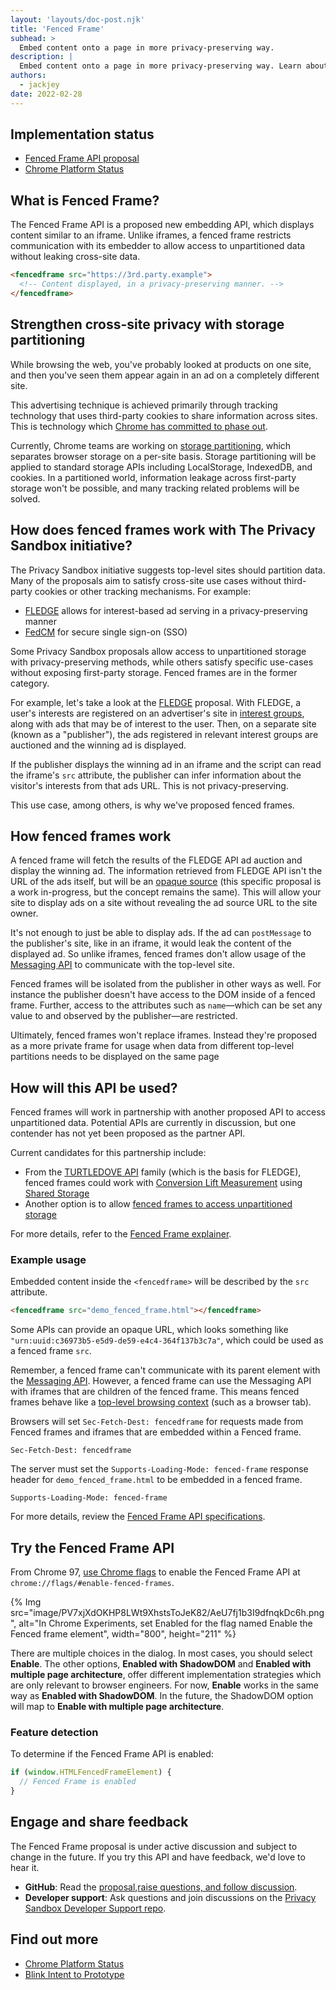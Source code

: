 ```yaml
---
layout: 'layouts/doc-post.njk'
title: 'Fenced Frame'
subhead: >
  Embed content onto a page in more privacy-preserving way.
description: |
  Embed content onto a page in more privacy-preserving way. Learn about the Fenced Frame API and usage examples.
authors:
  - jackjey
date: 2022-02-28
---
```


## Implementation status

*  [Fenced Frame API proposal](https://github.com/shivanigithub/fenced-frame)
*  [Chrome Platform Status](https://chromestatus.com/feature/5699388062040064) 

## What is Fenced Frame?

The Fenced Frame API is a proposed new embedding API, which displays content
similar to an iframe. Unlike iframes, a fenced frame restricts communication
with its embedder to allow access to unpartitioned data without leaking
cross-site data.

```html
<fencedframe src="https://3rd.party.example">
  <!-- Content displayed, in a privacy-preserving manner. -->
</fencedframe>
```

## Strengthen cross-site privacy with storage partitioning

While browsing the web, you've probably looked at products on one site, and then
you've seen them appear again in an ad on a completely different site.

This advertising technique is achieved primarily through tracking technology
that uses third-party cookies to share information across sites. This is
technology which [Chrome has committed to phase
out](https://blog.google/products/chrome/updated-timeline-privacy-sandbox-milestones/).

Currently, Chrome teams are working on [storage
partitioning](https://github.com/privacycg/storage-partitioning), which
separates browser storage on a per-site basis. Storage partitioning will be
applied to standard storage APIs including LocalStorage, IndexedDB, and cookies.
In a partitioned world, information leakage across first-party storage won't be
possible, and many tracking related problems will be solved.

## How does fenced frames work with The Privacy Sandbox initiative?

The Privacy Sandbox initiative suggests top-level sites should partition data. Many of the proposals aim to satisfy cross-site use cases without third-party cookies or other tracking mechanisms. For example: 

*  [FLEDGE](/docs/privacy-sandbox/fledge/) allows for interest-based ad serving
   in a privacy-preserving manner 
*  [FedCM](https://github.com/fedidcg/FedCM) for secure single sign-on (SSO)

Some Privacy Sandbox proposals allow access to unpartitioned storage with
privacy-preserving methods, while others satisfy specific use-cases without exposing first-party storage. Fenced frames are in the former category.

For example, let's take a look at the [FLEDGE](/docs/privacy-sandbox/fledge/)
proposal. With FLEDGE, a user's interests are registered on an advertiser's site in [interest groups](/docs/privacy-sandbox/fledge/#interest-group-detail), along with ads that may be of interest to the user. Then, on a separate site (known as a "publisher"), the ads registered in relevant interest groups are auctioned and the winning ad is displayed.

If the publisher displays the winning ad in an iframe and the script can read
the iframe's `src` attribute, the publisher can infer information about the
visitor's interests from that ads URL. This is not privacy-preserving.

This use case, among others, is why we've proposed fenced frames.

## How fenced frames work

A fenced frame will fetch the results of the FLEDGE API ad auction and display
the winning ad. The information retrieved from FLEDGE API isn't the URL of the
ads itself, but will be an [opaque
source](https://github.com/shivanigithub/fenced-frame/blob/master/explainer/opaque_src.md)
(this specific proposal is a work in-progress, but the concept remains the
same). This will allow your site to display ads on a site without revealing the
ad source URL to the site owner.

It's not enough to just be able to display ads. If the ad can `postMessage` to
the publisher's site, like in an iframe, it would leak the content of the
displayed ad. So unlike iframes, fenced frames don't allow usage of the
[Messaging API](https://developer.mozilla.org/docs/Web/API/Window/postMessage)
to communicate with the top-level site.

Fenced frames will be isolated from the publisher in other ways as well. For
instance the publisher doesn't have access to the DOM inside of a fenced frame.
Further, access to the attributes such as `name`&mdash;which can be set any value to and observed by the publisher&mdash;are restricted.

Ultimately, fenced frames won't replace iframes. Instead they're proposed as a
more private frame for usage when data from different top-level partitions needs
to be displayed on the same page

## How will this API be used?

Fenced frames will work in partnership with another proposed API to access
unpartitioned data. Potential APIs are currently in discussion, but one contender
has not yet been proposed as the partner API.

Current candidates for this partnership include:

* From the [TURTLEDOVE API](https://github.com/WICG/turtledove) family (which is the basis for FLEDGE), fenced frames could work with [Conversion Lift Measurement](https://github.com/w3c/web-advertising/blob/main/support_for_advertising_use_cases.md#conversion-lift-measurement) using [Shared Storage](https://github.com/pythagoraskitty/shared-storage)
* Another option is to allow [fenced frames to access unpartitioned storage](https://github.com/shivanigithub/fenced-frame/blob/master/alternate_usecases_analysis/PrompltessUnpartitionedStorageAccess.md)

For more details, refer to the [Fenced Frame explainer](https://github.com/shivanigithub/fenced-frame#use-caseskey-scenarios).

### Example usage

Embedded content inside the `<fencedframe>` will be described by the `src`
attribute.

```html
<fencedframe src="demo_fenced_frame.html"></fencedframe>
```

Some APIs can provide an opaque URL, which looks something like
`"urn:uuid:c36973b5-e5d9-de59-e4c4-364f137b3c7a"`, which could be used as a
fenced frame `src`.

Remember, a fenced frame can't communicate with its parent element with the
[Messaging API](https://developer.mozilla.org/docs/Web/API/Window/postMessage).
However, a fenced frame can use the Messaging API with iframes that are children
of the fenced frame. This means fenced frames behave like a [top-level browsing
context](https://html.spec.whatwg.org/multipage/browsers.html#top-level-browsing-context) (such as a browser tab).

Browsers will set `Sec-Fetch-Dest: fencedframe` for requests made from Fenced frames and iframes that are embedded within a Fenced frame.

```http
Sec-Fetch-Dest: fencedframe
```

The server must set the `Supports-Loading-Mode: fenced-frame` response header for `demo_fenced_frame.html` to be embedded in a fenced frame.

```http
Supports-Loading-Mode: fenced-frame
```

For more details, review the [Fenced Frame API specifications](https://github.com/shivanigithub/fenced-frame).

## Try the Fenced Frame API

From Chrome 97, [use Chrome
flags](https://www.chromium.org/developers/how-tos/run-chromium-with-flags) to
enable the Fenced Frame API at `chrome://flags/#enable-fenced-frames`.

{% Img src="image/PV7xjXdOKHP8LWt9XhstsToJeK82/AeU7fj1b3I9dfnqkDc6h.png", alt="In Chrome Experiments, set Enabled for the flag named Enable the Fenced frame element", width="800", height="211" %}

There are multiple choices in the dialog. In most cases, you should select
**Enable**. The other options, **Enabled with ShadowDOM** and **Enabled with
multiple page architecture**, offer different implementation strategies which
are only relevant to browser engineers. For now, **Enable** works in the same way as **Enabled with ShadowDOM**. In the future, the ShadowDOM option will map to **Enable with multiple page architecture**.

### Feature detection

To determine if the Fenced Frame API is enabled:

```js
if (window.HTMLFencedFrameElement) {
  // Fenced Frame is enabled
}
```

## Engage and share feedback

The Fenced Frame proposal is under active discussion and subject to change in the future. If you try this API and have feedback, we'd love to hear it.

*  **GitHub**: Read the [proposal](https://github.com/shivanigithub/fenced-frame),[raise questions, and follow discussion](https://github.com/shivanigithub/fenced-frame/issues).
*  **Developer support**: Ask questions and join discussions on the
[Privacy Sandbox Developer Support repo](https://github.com/GoogleChromeLabs/privacy-sandbox-dev-support).

## Find out more

*  [Chrome Platform Status](https://chromestatus.com/feature/5699388062040064)
*  [Blink Intent to Prototype](https://groups.google.com/a/chromium.org/g/blink-dev/c/Ko9UXQYPgUE/m/URRsB-qvAAAJ)
